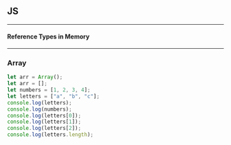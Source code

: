 ## JS

---

#### Reference Types in Memory

---

### Array

```javascript
let arr = Array();
let arr = [];
let numbers = [1, 2, 3, 4];
let letters = ["a", "b", "c"];
console.log(letters);
console.log(numbers);
console.log(letters[0]);
console.log(letters[1]);
console.log(letters[2]);
console.log(letters.length);
```
